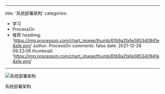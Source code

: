 
---
title: '系统部署架构'
categories: 
 - 学习
 - ProcessOn
 - 推荐
headimg: 'https://img.processon.com/chart_image/thumb/61b9a2fa1e085340941e4a1e.png'
author: ProcessOn
comments: false
date: 2021-12-28 09:23:06
thumbnail: 'https://img.processon.com/chart_image/thumb/61b9a2fa1e085340941e4a1e.png'
---

<div>   
<img class="thumb" alt="系统部署架构" src="https://img.processon.com/chart_image/thumb/61b9a2fa1e085340941e4a1e.png" referrerpolicy="no-referrer">
<p>系统部署架构</p>  
</div>
            